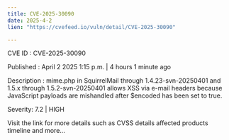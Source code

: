 ```yaml
---
title: CVE-2025-30090
date: 2025-4-2
lien: "https://cvefeed.io/vuln/detail/CVE-2025-30090"

---
```


CVE ID : CVE-2025-30090

Published :  April 2
2025
1:15 p.m. | 4 hours
1 minute ago

Description : mime.php in SquirrelMail through 1.4.23-svn-20250401 and 1.5.x through 1.5.2-svn-20250401 allows XSS via e-mail headers
because JavaScript payloads are mishandled after $encoded has been set to true.

Severity: 7.2 | HIGH

Visit the link for more details
such as CVSS details
affected products
timeline
and more...
